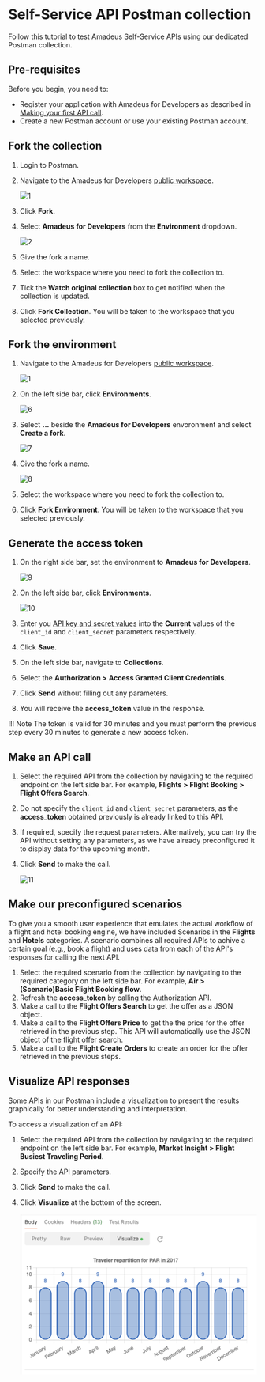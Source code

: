 # Self-Service API Postman collection

Follow this tutorial to test Amadeus Self-Service APIs using our dedicated Postman collection.

## Pre-requisites

Before you begin, you need to:

* Register your application with Amadeus for Developers as described in [Making your first API call](../quick-start.md).
* Create a new Postman account or use your existing Postman account.

## Fork the collection

1. Login to Postman.
2. Navigate to the Amadeus for Developers [public workspace](https://www.postman.com/amadeus4dev/workspace/amadeus-for-developers-s-public-workspace/documentation/2672636-27471449-d2ca-a8c4-1399-6b0cfbddd079).

    ![1](../images/developer-tools/postman/postman-1.png)

3. Click **Fork**.
4. Select **Amadeus for Developers** from the **Environment** dropdown.

    ![2](../images/developer-tools/postman/postman-2.png)

5. Give the fork a name.
6. Select the workspace where you need to fork the collection to.
7. Tick the **Watch original collection** box to get notified when the collection is updated.
8. Click **Fork Collection**. You will be taken to the workspace that you selected previously.

## Fork the environment

1. Navigate to the Amadeus for Developers [public workspace](https://www.postman.com/amadeus4dev/workspace/amadeus-for-developers-s-public-workspace/documentation/2672636-27471449-d2ca-a8c4-1399-6b0cfbddd079).

    ![1](../images/developer-tools/postman/postman-1.png)

2. On the left side bar, click **Environments**.

    ![6](../images/developer-tools/postman/postman-6.png)

4. Select **...** beside the **Amadeus for Developers** envoronment and select **Create a fork**.

    ![7](../images/developer-tools/postman/postman-7.png)

5. Give the fork a name.

    ![8](../images/developer-tools/postman/postman-8.png)


6. Select the workspace where you need to fork the collection to.
8. Click **Fork Environment**. You will be taken to the workspace that you selected previously.

## Generate the access token

1. On the right side bar, set the environment to **Amadeus for Developers**.

    ![9](../images/developer-tools/postman/postman-9.png)

2. On the left side bar, click **Environments**.

    ![10](../images/developer-tools/postman/postman-10.png)

3. Enter you [API key and secret values](../API-Keys/authorization.md) into the **Current** values of the `client_id` and `client_secret` parameters respectively.
4. Click **Save**.
5. On the left side bar, navigate to **Collections**.
6. Select the **Authorization > Access Granted Client Credentials**.
7. Click **Send** without filling out any parameters.
8. You will receive the **access_token** value in the response.

!!! Note
    The token is valid for 30 minutes and you must perform the previous step every 30 minutes to generate a new access token.

## Make an API call

1. Select the required API from the collection by navigating to the required endpoint on the left side bar. For example, **Flights > Flight Booking > Flight Offers Search**.
2. Do not specify the `client_id` and `client_secret` parameters, as the **access_token** obtained previously is already linked to this API.
3. If required, specify the request parameters. Alternatively, you can try the API without setting any parameters, as we have already preconfigured it to display data for the upcoming month.
4. Click **Send** to make the call.

    ![11](../images/developer-tools/postman/postman-11.png)

## Make our preconfigured scenarios

To give you a smooth user experience that emulates the actual workflow of a flight and hotel booking engine, we have included Scenarios in the **Flights** and **Hotels** categories. A scenario combines all required APIs to achive a certain goal (e.g., book a flight) and uses data from each of the API's responses for calling the next API.

1. Select the required scenario from the collection by navigating to the required category on the left side bar. For example, **Air > (Scenario)Basic Flight Booking flow**.
2. Refresh the **access_token** by calling the Authorization API.
3. Make a call to the **Flight Offers Search** to get the offer as a JSON object.
4. Make a call to the **Flight Offers Price** to get the the price for the offer retrieved in the previous step. This API will automatically use the JSON object of the flight offer search.
5. Make a call to the **Flight Create Orders** to create an order for the offer retrieved in the previous steps. 

## Visualize API responses

Some APIs in our Postman include a visualization to present the results graphically for better understanding and interpretation.

To access a visualization of an API:

1. Select the required API from the collection by navigating to the required endpoint on the left side bar. For example, **Market Insight > Flight Busiest Traveling Period**.
2. Specify the API parameters.
3. Click **Send** to make the call.
4. Click **Visualize** at the bottom of the screen.

    ![12](../images/developer-tools/postman/postman-13.png)